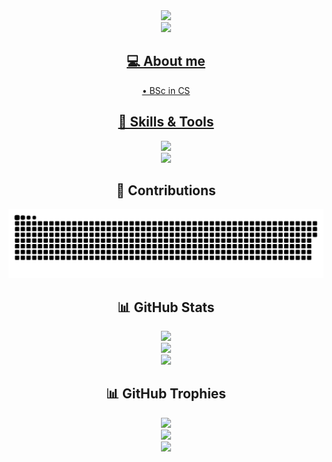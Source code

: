 <div align="center">
  <img src="https://capsule-render.vercel.app/api?animation=fadeIn&type=waving&color=gradient&height=200&fontAlignY=40"/>
  <div id="badges">
    <a href="https://gists.github.com/LeXarDev">
      <img src="https://img.shields.io/badge/Gists-blue?logo=github">
  </div>

<div>
  <h2 align="center">💻 About me</h2>
  <div align="center">
    <p>•   BSc in CS</p>
  </div>
</div>
<div align="center">
  <h2 align="center">📜 Skills & Tools</h2>
  <a href="https://skillicons.dev">
    <img src="https://skillicons.dev/icons?i=js,html,css,nodejs,aws,gcp,azure,react,vue,wordpress,powershell,firebase,py,lua"/>
    <br>
    <img src="https://skillicons.dev/icons?i=cloudflare,php,nginx,git,github,idea,linux,visualstudio,vscode,selenium,discord,docker,mysql,c#"/>
  </a>
</div>
<div align="center">
  <h2 align="center">🐍 Contributions</h2>
  <img src="https://raw.githubusercontent.com/0xfff0800/0xfff0800/21ad3ec739eb70eb61ab73f3f502b3024d8bcd98/github-user-contribution.svg"/>
</div>

<div align="center">
  <h2 align="center">📊 GitHub Stats</h2>
  <img src="https://github-readme-stats.vercel.app/api?username=LeXarDev&theme=dark&hide_border=false&include_all_commits=true&count_private=true">
  <div align="center">
  <img src="https://github-readme-streak-stats.herokuapp.com/?user=LeXarDev&theme=dark&hide_border=false">
  <div align="center">
  <img src="https://github-readme-stats.vercel.app/api/top-langs/?username=LeXarDev&theme=dark&hide_border=false&include_all_commits=true&count_private=true&layout=compact">
    <div align="center">
      <h2 align="center">📊 GitHub Trophies</h2>
  <img src="https://github-profile-trophy.vercel.app/?username=LeXarDev&theme=nord&no-frame=false&no-bg=false&margin-w=4">
</div>
<div align="center">
<div align="center">
<a href="https://visitcount.itsvg.in">
  <img src="https://visitcount.itsvg.in/api?id=LeXarDev&label=Profile%20Views&color=0&icon=5&pretty=false" />
</a>
<div align="center">
  <img src="https://capsule-render.vercel.app/api?type=waving&color=gradient&height=200&section=footer"/>
</div>
<div align="center">
